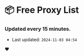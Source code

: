 # :package: Free Proxy List
### Updated every 15 minutes.

- Last updated: `2024-11-03 04:54`

:heart:
